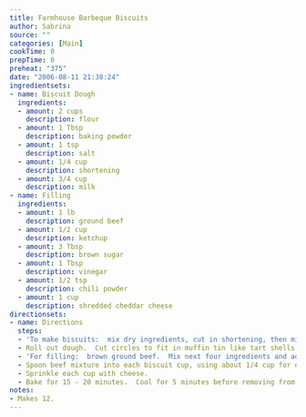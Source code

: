 ```yaml
---
title: Farmhouse Barbeque Biscuits
author: Sabrina
source: ""
categories: [Main]
cookTime: 0
prepTime: 0
preheat: "375"
date: "2006-08-11 21:38:24"
ingredientsets:
- name: Biscuit Dough
  ingredients:
  - amount: 2 cups
    description: flour
  - amount: 1 Tbsp
    description: baking powder
  - amount: 1 tsp
    description: salt
  - amount: 1/4 cup
    description: shortening
  - amount: 3/4 cup
    description: milk
- name: Filling
  ingredients:
  - amount: 1 lb
    description: ground beef
  - amount: 1/2 cup
    description: ketchup
  - amount: 3 Tbsp
    description: brown sugar
  - amount: 1 Tbsp
    description: vinegar
  - amount: 1/2 tsp
    description: chili powder
  - amount: 1 cup
    description: shredded cheddar cheese
directionsets:
- name: Directions
  steps:
  - 'To make biscuits:  mix dry ingredients, cut in shortening, then mix in milk.'
  - Roll out dough.  Cut circles to fit in muffin tin like tart shells.
  - 'For filling:  brown ground beef.  Mix next four ingredients and add to  beef.  '
  - Spoon beef mixture into each biscuit cup, using about 1/4 cup for each.
  - Sprinkle each cup with cheese.
  - Bake for 15 - 20 minutes.  Cool for 5 minutes before removing from tin.
notes:
- Makes 12.
---
```


